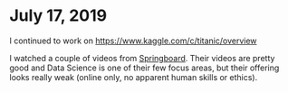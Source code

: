 # July 17, 2019

I continued to work on https://www.kaggle.com/c/titanic/overview

I watched a couple of videos from [Springboard](https://springboard.com). Their videos are pretty good and Data Science is one of their few focus areas, but their offering looks really weak (online only, no apparent human skills or ethics).
